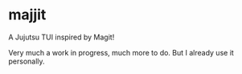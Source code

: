 # majjit

A Jujutsu TUI inspired by Magit!

Very much a work in progress, much more to do. But I already use it personally.
